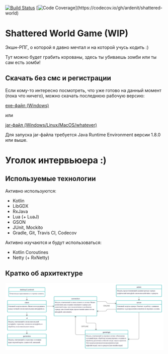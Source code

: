 [![Build Status](https://travis-ci.org/ardenit/shattered-world.svg?branch=dev)](https://travis-ci.org/ardenit/shattered-world)
[![Code Coverage](https://codecov.io/gh/ardenit/shattered-world/branch/dev/graphs/badge.svg?)](https://codecov.io/gh/ardenit/shattered-world)


# Shattered World Game (WIP)

Экшн-РПГ, о которой я давно мечтал и на которой учусь кодить :)

Тут можно будет грабить корованы, здесь ты убиваешь зомби или ты сам есть зомби!
    
## Скачать без смс и регистрации

Если кому-то интересно посмотреть, что уже готово на данный момент (пока что ничего), можно скачать последнюю рабочую версию:

[exe-файл (Windows)](https://github.com/ardenit/shattered-world/releases/latest/download/shattered-world.exe)

или

[jar-файл (Windows/Linux/MacOS/whatever)](https://github.com/ardenit/shattered-world/releases/latest/download/shattered-world.jar)

Для запуска jar-файла требуется Java Runtime Environment версии 1.8.0 или выше.

# Уголок интервьюера :)

## Используемые технологии

Активно используются:
 - Kotlin
 - LibGDX
 - RxJava
 - Lua (+ LuaJ)
 - GSON
 - JUnit, Mockito
 - Gradle, Git, Travis CI, Codecov
 
Активно изучаются и будут использоваться:
 - Kotlin Coroutines
 - Netty (+ RxNetty)

## Кратко об архитектуре

![](arch.png)
